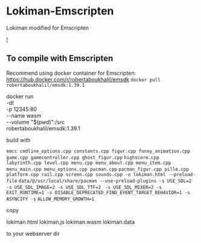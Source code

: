# Lokiman-Emscripten
Lokiman modified for Emscripten

[!](https://i.imgur.com/QZN0Ujj.png)

## To compile with Emscripten
Recommend using docker container for Emscripten: https://hub.docker.com/r/robertaboukhalil/emsdk
```docker pull robertaboukhalil/emsdk:1.39.1```

docker run \
    -dt \
    -p 12345:80 \
    --name wasm \
    --volume "$(pwd)":/src \
    robertaboukhalil/emsdk:1.39.1
 
    
 build with
 
 ```emcc cmdline_options.cpp constants.cpp figur.cpp funny_animation.cpp game.cpp gamecontroller.cpp ghost_figur.cpp```
 ```highscore.cpp labyrinth.cpp level.cpp menu.cpp menu_about.cpp menu_item.cpp menu_main.cpp menu_options.cpp pacman.cpp```
 ```pacman_figur.cpp pille.cpp platform.cpp rail.cpp screen.cpp sounds.cpp -o lokiman.html --preload-file```
 ```data/@/usr/local/share/pacman --use-preload-plugins -s USE_SDL=2 -s USE_SDL_IMAGE=2 -s USE_SDL_TTF=2 ```
 ```-s USE_SDL_MIXER=2 -s EXIT_RUNTIME=1 -s DISABLE_DEPRECATED_FIND_EVENT_TARGET_BEHAVIOR=1 -s ASYNCIFY -s```
 ```ALLOW_MEMORY_GROWTH=1```
 
 copy
 
 lokiman.html lokiman.js lokiman.wasm lokiman.data
 
 to your webserver dir
